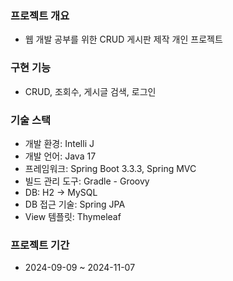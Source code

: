 ### 프로젝트 개요

- 웹 개발 공부를 위한 CRUD 게시판 제작 개인 프로젝트

### 구현 기능

- CRUD, 조회수, 게시글 검색, 로그인

### 기술 스택

- 개발 환경: Intelli J
- 개발 언어: Java 17
- 프레임워크: Spring Boot 3.3.3, Spring MVC
- 빌드 관리 도구: Gradle - Groovy
- DB: H2 -> MySQL
- DB 접근 기술: Spring JPA
- View 템플릿: Thymeleaf

### 프로젝트 기간

- 2024-09-09 ~ 2024-11-07

